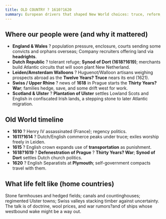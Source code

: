 ```yaml
---
title: OLD COUNTRY ? 1610?1620
summary: European drivers that shaped New World choices: truce, reform, and the first sparks of a continental war.
---
```


## Where our people were (and why it mattered)

- **England & Wales** ? population pressure, enclosure, courts sending some convicts and orphans overseas; Company recruiters offering land via **headrights**.  
- **Dutch Republic** ? tolerant refuge; **Synod of Dort (1618?1619)**; merchants build Atlantic circuits that will soon plant New Netherland.  
- **Leiden/Amsterdam Walloons** ? Huguenot/Walloon artisans weighing prospects abroad as the **Twelve Years? Truce** nears its end (1621).  
- **Swiss / Upper Rhine** ? news of **1618** in Prague starts the **Thirty Years? War**; families hedge, save, and some drift west for work.  
- **Scotland & Ulster** ? **Plantation of Ulster** settles Lowland Scots and English in confiscated Irish lands, a stepping stone to later Atlantic migration.

## Old World timeline

- **1610** ? Henry IV assassinated (France); regency politics.  
- **1611?1614** ? Dutch/English commerce peaks under truce; exiles worship freely in Leiden.  
- **1615** ? English crown expands use of **transportation** as punishment.  
- **1618?1619** ? **Defenestration of Prague** ? **Thirty Years? War**; **Synod of Dort** settles Dutch church politics.  
- **1620** ? English Separatists at **Plymouth**; self-government compacts travel with them.

## What life felt like (home countries)

Stone farmhouses and hedged fields; canals and countinghouses; regimented Ulster towns; Swiss valleys stacking timber against uncertainty. The talk is of doctrine, wool prices, and war rumors?and of ships whose westbound wake might be a way out.
